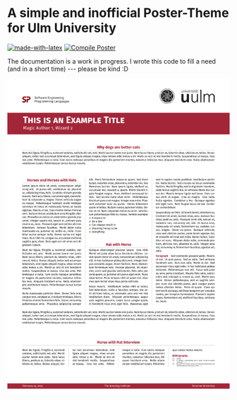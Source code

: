 # A simple and inofficial Poster-Theme for Ulm University

[![made-with-latex](https://img.shields.io/badge/Made%20with-LaTeX-1f425f.svg)](https://www.latex-project.org/) [![Compile Poster](https://github.com/EagleoutIce/uulm-poster-layout/actions/workflows/compile.yaml/badge.svg)](https://github.com/EagleoutIce/uulm-poster-layout/actions/workflows/compile.yaml)

The documentation is a work in progress.
I wrote this code to fill a need (and in a short time) --- please be kind :D

[<img src="https://github.com/EagleoutIce/uulm-cs-poster/blob/gh-pages/preview-1.png?raw=true" width="650"/>](https://media.githubusercontent.com/media/EagleoutIce/uulm-cs-poster/gh-pages/example.pdf)
